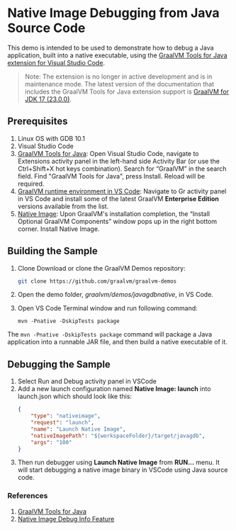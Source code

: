 # Native Image Debugging from Java Source Code

This demo is intended to be used to demonstrate how to debug a Java application, built into a native executable, using the [GraalVM Tools for Java extension for Visual Studio Code](https://marketplace.visualstudio.com/items?itemName=oracle-labs-graalvm.graalvm).

>Note: The extension is no longer in active development and is in maintenance mode. The latest version of the documentation that includes the GraalVM Tools for Java extension support is [GraalVM for JDK 17 (23.0.0)](https://www.graalvm.org/jdk17/tools/vscode/graalvm-extension/).

## Prerequisites

1. Linux OS with GDB 10.1
2. Visual Studio Code
3. [GraalVM Tools for Java](https://marketplace.visualstudio.com/items?itemName=oracle-labs-graalvm.graalvm): Open Visual Studio Code, navigate to Extensions activity panel in the left-hand side Activity Bar (or use the Ctrl+Shift+X hot keys combination). Search for “GraalVM” in the search field. Find "GraalVM Tools for Java", press Install. Reload will be required.
4. [GraalVM runtime environment in VS Code](https://www.graalvm.org/jdk17/tools/vscode/graalvm-extension/#set-default-java-runtime): Navigate to Gr activity panel in VS Code and install some of the latest GraalVM __Enterprise Edition__ versions available from the list.
5. [Native Image](https://www.graalvm.org/jdk17/tools/vscode/graalvm-extension/#native-image-support): Upon GraalVM's installation completion, the “Install Optional GraalVM Components” window pops up in the right bottom corner. Install Native Image.

## Building the Sample

1. Clone Download or clone the GraalVM Demos repository:
    ```bash
    git clone https://github.com/graalvm/graalvm-demos
    ```

2. Open the demo folder, _graalvm/demos/javagdbnative_, in VS Code.

3. Open VS Code Terminal window and run following command:
    ```shell
    mvn -Pnative -DskipTests package
    ```

The `mvn -Pnative -DskipTests package` command will package a Java application into a runnable JAR file, and then build a native executable of it.

## Debugging the Sample

1. Select Run and Debug activity panel in VSCode
2. Add a new launch configuration named **Native Image: launch** into launch.json which should look like this:
    ```json
    {
        "type": "nativeimage",
        "request": "launch",
        "name": "Launch Native Image",
        "nativeImagePath": "${workspaceFolder}/target/javagdb",
        "args": "100"
    }
    ```
3. Then run debugger using **Launch Native Image** from **RUN...** menu. It will start debugging a native image binary in VSCode using Java source code.        


### References

1. [GraalVM Tools for Java](https://www.graalvm.org/jdk17/tools/vscode/graalvm-extension/)
2. [Native Image Debug Info Feature](https://www.graalvm.org/jdk17/reference-manual/native-image/debugging-and-diagnostics/DebugInfo/)